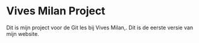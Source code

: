 # Vives Milan Project

Dit is mijn project voor de Git les bij Vives Milan,. Dit is de eerste versie van mijn website.
